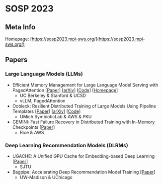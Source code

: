 # SOSP 2023

## Meta Info

Homepage: [https://sosp2023.mpi-sws.org/](https://sosp2023.mpi-sws.org/)

## Papers

### Large Language Models (LLMs)

* Efficient Memory Management for Large Language Model Serving with PagedAttention \[[Paper](https://dl.acm.org/doi/10.1145/3600006.3613165)] \[[arXiv](https://browse.arxiv.org/abs/2309.06180)] \[[Code](https://github.com/vllm-project/vllm)] \[[Homepage](https://vllm.ai/)]
  * UC Berkeley & Stanford & UCSD
  * vLLM, PagedAttention
* Oobleck: Resilient Distributed Training of Large Models Using Pipeline Templates \[[Paper](https://dl.acm.org/doi/abs/10.1145/3600006.3613152)] \[[arXiv](https://browse.arxiv.org/abs/2309.08125)] \[[Code](https://github.com/SymbioticLab/Oobleck)]
  * UMich SymbioticLab & AWS & PKU
* GEMINI: Fast Failure Recovery in Distributed Training with In-Memory Checkpoints \[[Paper](https://dl.acm.org/doi/10.1145/3600006.3613145)]
  * Rice & AWS

### Deep Learning Recommendation Models (DLRMs)

* UGACHE: A Unified GPU Cache for Embedding-based Deep Learning \[[Paper](https://dl.acm.org/doi/10.1145/3600006.3613169)]
  * SJTU
* Bagpipe: Accelerating Deep Recommendation Model Training \[[Paper](https://dl.acm.org/doi/abs/10.1145/3600006.3613142)]
  * UW-Madison & UChicago
